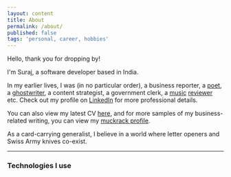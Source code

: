 ```yaml
---
layout: content
title: About
permalink: /about/
published: false
tags: 'personal, career, hobbies'
---
```

Hello, thank you for dropping by!

I'm Suraj, a software developer based in India. 

In my earlier lives, I was (in no particular order), a business reporter, a [poet](surajsharma.blogspot.in), a [ghostwriter](https://amzn.to/2Bsgj1D), a content strategist, a government clerk, a [music](http://thesilentballet.com/reviews/Tape_-_Revelationes.html) [reviewer](http://thesilentballet.com/reviews/Stephan_Mathieu_-_A_Static_Place.html) etc. Check out my profile on [LinkedIn](https://in.linkedin.com/in/surajsharma21) for more professional details. 

You can also view my latest CV [here](http://bit.ly/31oAvMw), and for more samples of my business-related writing, you can view my [muckrack profile](http://www.muckrack.com/surajsharma).

As a card-carrying generalist, I believe in a world where letter openers and Swiss Army knives co-exist.

---

### Technologies I use

<i class="devicon-mongodb-plain-wordmark colored"></i> <i class="devicon-react-original"></i> <i class="devicon-express-original"></i> <i class="devicon-nodejs-plain-wordmark colored"></i> <i class="devicon-html5-plain-wordmark colored"></i> <i class="devicon-javascript-plain colored"></i> <i class="devicon-sass-original colored"></i> <i class="devicon-webpack-plain-wordmark colored"></i> <i class="devicon-python-plain-wordmark colored"></i>

